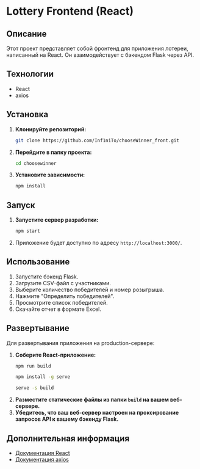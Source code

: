 # Lottery Frontend (React)

## Описание

Этот проект представляет собой фронтенд для приложения лотереи,  написанный на React.  Он взаимодействует с бэкендом Flask через API. 

## Технологии

-  React
-  axios

## Установка

1.  **Клонируйте репозиторий:**
    ```bash
    git clone https://github.com/Inf1niTo/chooseWinner_front.git
    ```
2.  **Перейдите в папку проекта:**
    ```bash
    cd choosewinner
    ```
3.  **Установите зависимости:**
    ```bash
    npm install
    ```


## Запуск

1.  **Запустите сервер разработки:**
    ```bash
    npm start
    ```
2.  Приложение будет доступно по адресу  `http://localhost:3000/`. 

## Использование

1.  Запустите бэкенд Flask. 
2.  Загрузите CSV-файл с участниками. 
3.  Выберите количество победителей и номер розыгрыша.
4.  Нажмите "Определить победителей". 
5.  Просмотрите список победителей.
6.  Скачайте отчет в формате Excel. 

## Развертывание

Для развертывания приложения на production-сервере:

1.  **Соберите React-приложение:**
    ```bash
    npm run build

    npm install -g serve

    serve -s build
    ```
2.  **Разместите статические файлы из папки  `build`  на вашем веб-сервере.**
3.  **Убедитесь,  что ваш веб-сервер настроен на проксирование запросов API  к вашему бэкенду Flask.**

## Дополнительная информация

-  [Документация React](https://react.dev/)
-  [Документация axios](https://axios-http.com/docs/api_intro)
